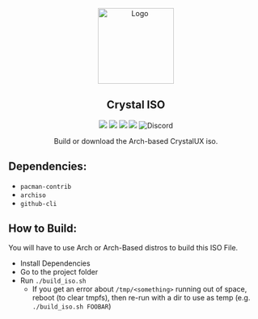 <p align="center">
  <a href="https://github.com/crystalux-project/branding">
    <img src="https://raw.githubusercontent.com/crystalux-project/branding/main/crystalux-logo-minimal-iso.png" alt="Logo" width="150" height="150">
  </a>
</p>
<p align="center"> 
<h2 align="center"> Crystal ISO </h2>
</p>
<p align="center">
<img src=https://img.shields.io/github/stars/crystalux-project/iso?style=flat&logo=appveyor&color=a900ff />
<img src=https://img.shields.io/github/forks/crystalux-project/iso?style=flat&logo=appveyor&color=a900ff />
<img src=https://img.shields.io/github/issues/crystalux-project/iso?style=flat&logo=appveyor&color=a900ff />
<img src=https://img.shields.io/github/issues-pr/crystalux-project/iso?style=flat&logo=appveyor&color=a900ff />
<img alt="Discord" src="https://img.shields.io/discord/825473796227858482?color=blue&label=Discord&logo=Discord&logoColor=white"?link=https://discord.gg/yp4xpZeAgW&link=https://discord.gg/yp4xpZeAgW> </p>
<p align="center"> Build or download the Arch-based CrystalUX iso. </p>

## Dependencies:
* `pacman-contrib`
* `archiso`
* `github-cli`

## How to Build:
You will have to use Arch or Arch-Based distros to build this ISO File.
* Install Dependencies
* Go to the project folder
* Run `./build_iso.sh`
    * If you get an error about `/tmp/<something>` running out of space, reboot (to clear tmpfs), then re-run with a dir to use as temp (e.g. `./build_iso.sh FOOBAR`)